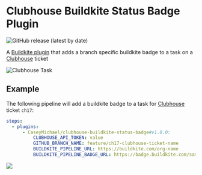# Clubhouse Buildkite Status Badge Plugin
![GitHub release (latest by date)](https://img.shields.io/github/v/release/CaseyMichael/clubhouse-buildkite-status-badge-buildkite-plugin)

A [Buildkite plugin](https://buildkite.com/docs/agent/v3/plugins) that adds a branch specific buildkite badge to a task on a [Clubhouse](https://clubhouse.io/) ticket

![Clubhouse Task](https://imgur.com/eSGqrRa.png)

## Example

The following pipeline will add a buildkite badge to a task for [Clubhouse](https://clubhouse.io/) ticket `ch17`:

```yml
steps:
  - plugins:
      - CaseyMichael/clubhouse-buildkite-status-badge#v1.0.0:
          CLUBHOUSE_API_TOKEN: value
          GITHUB_BRANCH_NAME: feature/ch17-clubhouse-ticket-name
          BUILDKITE_PIPELINE_URL: https://buildkite.com/org-name
          BUILDKITE_PIPELINE_BADGE_URL: https://badge.buildkite.com/sample.svg
```

<a href="https://www.buymeacoffee.com/caseymichael"><img src="https://img.buymeacoffee.com/button-api/?text=Buy me a coffee&emoji=&slug=caseymichael&button_colour=FFDD00&font_colour=000000&font_family=Poppins&outline_colour=000000&coffee_colour=ffffff"></a>